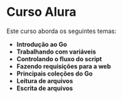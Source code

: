 # Curso Alura

Este curso aborda os seguintes temas:

- **Introdução ao Go**
- **Trabalhando com variáveis**
- **Controlando o fluxo do script**
- **Fazendo requisições para a web**
- **Principais coleções do Go**
- **Leitura de arquivos**
- **Escrita de arquivos**
